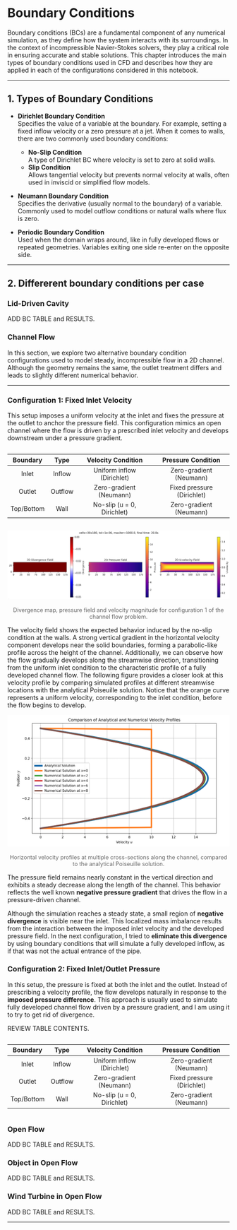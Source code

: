 # Boundary Conditions

Boundary conditions (BCs) are a fundamental component of any numerical simulation, as they define how the system interacts with its surroundings. In the context of incompressible Navier-Stokes solvers, they play a critical role in ensuring accurate and stable solutions. This chapter introduces the main types of boundary conditions used in CFD and describes how they are applied in each of the configurations considered in this notebook.

---

## 1. Types of Boundary Conditions

- **Dirichlet Boundary Condition**  
  Specifies the value of a variable at the boundary. For example, setting a fixed inflow velocity or a zero pressure at a jet. When it comes to walls, there are two commonly used boundary conditions: 
    - **No-Slip Condition**  
  A type of Dirichlet BC where velocity is set to zero at solid walls.
    - **Slip Condition**  
  Allows tangential velocity but prevents normal velocity at walls, often used in inviscid or simplified flow models.

- **Neumann Boundary Condition**  
  Specifies the derivative (usually normal to the boundary) of a variable. Commonly used to model outflow conditions or natural walls where flux is zero.

- **Periodic Boundary Condition**  
  Used when the domain wraps around, like in fully developed flows or repeated geometries. Variables exiting one side re-enter on the opposite side.

---

## 2. Differerent boundary conditions per case

### Lid-Driven Cavity

ADD BC TABLE and RESULTS. 

### Channel Flow

In this section, we explore two alternative boundary condition configurations used to model steady, incompressible flow in a 2D channel. Although the geometry remains the same, the outlet treatment differs and leads to slightly different numerical behavior.

---

### Configuration 1: Fixed Inlet Velocity

This setup imposes a uniform velocity at the inlet and fixes the pressure at the outlet to anchor the pressure field. This configuration mimics an open channel where the flow is driven by a prescribed inlet velocity and develops downstream under a pressure gradient.

<!-- 
|   Boundary   |   Type   |      Velocity Condition      |    Pressure Condition     |
|:------------:|:--------:|:----------------------------:|:-------------------------:|
|    Inlet     |  Inflow  | Uniform inflow (Dirichlet)   | Zero-gradient (Neumann)   |
|   Outlet     | Outflow  | Zero-gradient (Neumann)      | Fixed pressure (Dirichlet)|
| Top/Bottom   |  Wall    | No-slip (u = 0, Dirichlet)   | Zero-gradient (Neumann)   | -->

<div style="display: flex; justify-content: center;">

  <table>
    <thead>
      <tr>
        <th style="text-align: center;">Boundary</th>
        <th style="text-align: center;">Type</th>
        <th style="text-align: center;">Velocity Condition</th>
        <th style="text-align: center;">Pressure Condition</th>
      </tr>
    </thead>
    <tbody>
      <tr>
        <td style="text-align: center;">Inlet</td>
        <td style="text-align: center;">Inflow</td>
        <td style="text-align: center;">Uniform inflow (Dirichlet)</td>
        <td style="text-align: center;">Zero-gradient (Neumann)</td>
      </tr>
      <tr>
        <td style="text-align: center;">Outlet</td>
        <td style="text-align: center;">Outflow</td>
        <td style="text-align: center;">Zero-gradient (Neumann)</td>
        <td style="text-align: center;">Fixed pressure (Dirichlet)</td>
      </tr>
      <tr>
        <td style="text-align: center;">Top/Bottom</td>
        <td style="text-align: center;">Wall</td>
        <td style="text-align: center;">No-slip (u = 0, Dirichlet)</td>
        <td style="text-align: center;">Zero-gradient (Neumann)</td>
      </tr>
    </tbody>
  </table>

</div>

![BC_ChannelFlow](../images/BC_ChannelFlow.png)
<p style="text-align: center; font-size: 0.9em; color: #666;">
Divergence map, pressure field and velocity magnitude for configuration 1 of the channel flow problem. 
</p>

The velocity field shows the expected behavior induced by the no-slip condition at the walls. A strong vertical gradient in the horizontal velocity component develops near the solid boundaries, forming a parabolic-like profile across the height of the channel. Additionally, we can observe how the flow gradually develops along the streamwise direction, transitioning from the uniform inlet condition to the characteristic profile of a fully developed channel flow. The following figure provides a closer look at this velocity profile by comparing simulated profiles at different streamwise locations with the analytical Poiseuille solution. Notice that the orange curve represents a uniform velocity, corresponding to the inlet condition, before the flow begins to develop.

![Poiseuille](../images/Poiseuille.png)
<p style="text-align: center; font-size: 0.9em; color: #666;">
Horizontal velocity profiles at multiple cross-sections along the channel, compared to the analytical Poiseuille solution.
</p>

The pressure field remains nearly constant in the vertical direction and exhibits a steady decrease along the length of the channel. This behavior reflects the well known **negative pressure gradient** that drives the flow in a pressure-driven channel.

Although the simulation reaches a steady state, a small region of **negative divergence** is visible near the inlet. This localized mass imbalance results from the interaction between the imposed inlet velocity and the developed pressure field. In the next configuration, I tried to **eliminate this divergence** by using boundary conditions that will simulate a fully developed inflow, as if that was not the actual entrance of the pipe. 

### Configuration 2: Fixed Inlet/Outlet Pressure

In this setup, the pressure is fixed at both the inlet and the outlet. Instead of prescribing a velocity profile, the flow develops naturally in response to the **imposed pressure difference**. This approach is usually used to simulate fully developed channel flow driven by a pressure gradient, and I am using it to try to get rid of divergence. 

REVIEW TABLE CONTENTS. 
<div style="display: flex; justify-content: center;">

  <table>
    <thead>
      <tr>
        <th style="text-align: center;">Boundary</th>
        <th style="text-align: center;">Type</th>
        <th style="text-align: center;">Velocity Condition</th>
        <th style="text-align: center;">Pressure Condition</th>
      </tr>
    </thead>
    <tbody>
      <tr>
        <td style="text-align: center;">Inlet</td>
        <td style="text-align: center;">Inflow</td>
        <td style="text-align: center;">Uniform inflow (Dirichlet)</td>
        <td style="text-align: center;">Zero-gradient (Neumann)</td>
      </tr>
      <tr>
        <td style="text-align: center;">Outlet</td>
        <td style="text-align: center;">Outflow</td>
        <td style="text-align: center;">Zero-gradient (Neumann)</td>
        <td style="text-align: center;">Fixed pressure (Dirichlet)</td>
      </tr>
      <tr>
        <td style="text-align: center;">Top/Bottom</td>
        <td style="text-align: center;">Wall</td>
        <td style="text-align: center;">No-slip (u = 0, Dirichlet)</td>
        <td style="text-align: center;">Zero-gradient (Neumann)</td>
      </tr>
    </tbody>
  </table>

</div>

### Open Flow

ADD BC TABLE and RESULTS. 

### Object in Open Flow

ADD BC TABLE and RESULTS. 

### Wind Turbine in Open Flow

ADD BC TABLE and RESULTS. 

---
